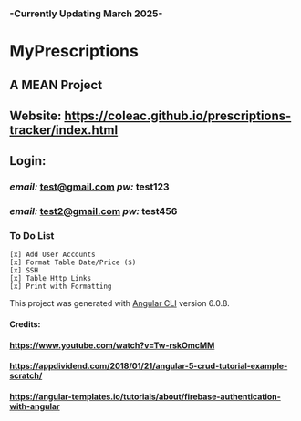 ### -Currently Updating March 2025-
# MyPrescriptions 
  ## A MEAN Project
  ## Website: https://coleac.github.io/prescriptions-tracker/index.html
  
  ## Login:
   ### *email:* test@gmail.com *pw:* test123
   ### *email:* test2@gmail.com *pw:* test456

  
  ### To Do List
  
    [x] Add User Accounts
    [x] Format Table Date/Price ($)
    [x] SSH
    [x] Table Http Links
    [x] Print with Formatting
    
    

This project was generated with [Angular CLI](https://github.com/angular/angular-cli) version 6.0.8.

#### Credits:
#### https://www.youtube.com/watch?v=Tw-rskOmcMM
#### https://appdividend.com/2018/01/21/angular-5-crud-tutorial-example-scratch/
#### https://angular-templates.io/tutorials/about/firebase-authentication-with-angular
